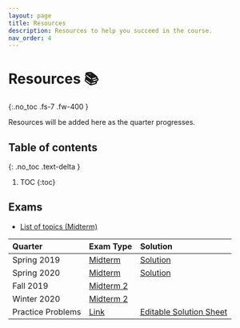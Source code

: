 ```yaml
---
layout: page
title: Resources
description: Resources to help you succeed in the course.
nav_order: 4
---
```


# Resources 📚
{:.no_toc .fs-7 .fw-400 }

Resources will be added here as the quarter progresses.

## Table of contents
{: .no_toc .text-delta }

1. TOC
{:toc}


## **Exams**

- [List of topics (Midterm)](https://docs.google.com/document/d/1rxiXTFTPBV-oWDZ32ea0zBK9adsIimjc2pYkjQ811p8/edit?usp=sharing)

| Quarter      | **Exam Type** | **Solution**     |
| :---        |    :---   |          :--- |
| Spring 2019 | [Midterm](https://drive.google.com/file/d/1eev58gb6VZg1E5boP8afaIkO1cOXEiVB/view)        | [Solution](https://drive.google.com/file/d/1TiJp11B5gGNQ4lhfWNxAwF4VqQ-85HzD/view)      |
| Spring 2020  | [Midterm](https://drive.google.com/file/d/1u__1buFmhO0QSp6mG8NZUNxFenep-R_E/view?usp=share_link)        |  [Solution](https://docs.google.com/document/d/1bu0_ZEZU47RzA-BTO6i62KoIztWsQOBCcEF39xBgkj0/edit?usp=sharing)    |
| Fall 2019  | [Midterm 2](https://drive.google.com/file/d/1rj0C6FD7lTc5vwinFw3WsNfTW0pUUPwF/view?usp=sharing)        |      |
| Winter 2020  | [Midterm 2](https://drive.google.com/file/d/1kAJljRkH9cDOPgfcIkSlDlbhk2QFR_l4/view?usp=sharing)        |      |
| Practice Problems  | [Link](https://docs.google.com/document/d/16dtvSoVXS1RrqQSs2jCZHuJZjCTLK2vLfOz8KfHVB5c/edit?usp=sharing)        | [Editable Solution Sheet](https://docs.google.com/document/d/1GN5wXX3e5yLBZVKaEZDQUgex5sQ-LA-6DjqZXEKX7YM/edit?usp=sharing)    |
